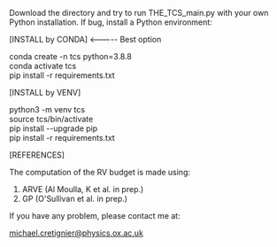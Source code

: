 Download the directory and try to run THE_TCS_main.py with your own Python installation.
If bug, install a Python environment:

[INSTALL by CONDA] <----- Best option

conda create -n tcs python=3.8.8 \
conda activate tcs \
pip install -r requirements.txt


[INSTALL by VENV]

python3 -m venv tcs \
source tcs/bin/activate \
pip install --upgrade pip \
pip install -r requirements.txt


[REFERENCES]

The computation of the RV budget is made using:
 
1) ARVE (Al Moulla, K et al. in prep.)
2) GP (O'Sullivan et al. in prep.)

If you have any problem, please contact me at:

michael.cretignier@physics.ox.ac.uk